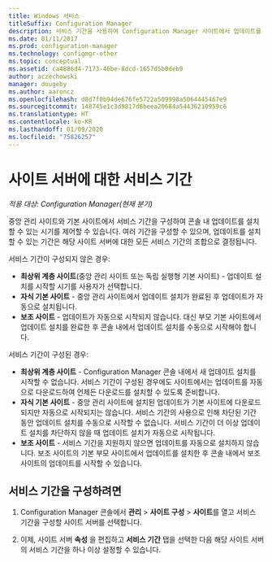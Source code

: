 ```yaml
---
title: Windows 서비스
titleSuffix: Configuration Manager
description: 서비스 기간을 사용하여 Configuration Manager 사이트에서 업데이트를 설치할 수 있는 시기를 제어할 수 있습니다.
ms.date: 01/11/2017
ms.prod: configuration-manager
ms.technology: configmgr-other
ms.topic: conceptual
ms.assetid: ca4886d4-7173-46be-8dcd-1657d5b0deb9
author: aczechowski
manager: dougeby
ms.author: aaroncz
ms.openlocfilehash: d8d7f0b94de676fe5722a509998a5064445467e9
ms.sourcegitcommit: 148745e1c3d9817d8beea20684a54436210959c6
ms.translationtype: HT
ms.contentlocale: ko-KR
ms.lasthandoff: 01/09/2020
ms.locfileid: "75826257"
---
```

#  <a name="service-windows-for-site-servers"></a>사이트 서버에 대한 서비스 기간

*적용 대상: Configuration Manager(현재 분기)*

중앙 관리 사이트와 기본 사이트에서 서비스 기간을 구성하여 콘솔 내 업데이트를 설치할 수 있는 시기를 제어할 수 있습니다.  여러 기간을 구성할 수 있으며, 업데이트를 설치할 수 있는 기간은 해당 사이트 서버에 대한 모든 서비스 기간의 조합으로 결정됩니다.

서비스 기간이 구성되지 않은 경우:
- **최상위 계층 사이트**(중앙 관리 사이트 또는 독립 실행형 기본 사이트) - 업데이트 설치를 시작할 시기를 사용자가 선택합니다.
- **자식 기본 사이트** - 중앙 관리 사이트에서 업데이트 설치가 완료된 후 업데이트가 자동으로 설치됩니다.
- **보조 사이트** - 업데이트가 자동으로 시작되지 않습니다. 대신 부모 기본 사이트에서 업데이트 설치를 완료한 후 콘솔 내에서 업데이트 설치를 수동으로 시작해야 합니다.

서비스 기간이 구성된 경우:
- **최상위 계층 사이트** - Configuration Manager 콘솔 내에서 새 업데이트 설치를 시작할 수 없습니다. 서비스 기간이 구성된 경우에도 사이트에서는 업데이트를 자동으로 다운로드하여 언제든 다운로드를 설치할 수 있도록 준비합니다.  
- **자식 기본 사이트** - 중앙 관리 사이트에 설치된 업데이트가 기본 사이트에 다운로드되지만 자동으로 시작되지는 않습니다. 서비스 기간의 사용으로 인해 차단된 기간 동안 업데이트 설치를 수동으로 시작할 수 없습니다. 서비스 기간이 더 이상 업데이트 설치를 차단하지 않을 때 업데이트 설치가 자동으로 시작됩니다.
- **보조 사이트** - 서비스 기간을 지원하지 않으면 업데이트를 자동으로 설치하지 않습니다. 보조 사이트의 기본 부모 사이트에서 업데이트를 설치한 후 콘솔 내에서 보조 사이트의 업데이트를 시작할 수 있습니다.

## <a name="to-configure-a-service-window"></a>서비스 기간을 구성하려면

1.  Configuration Manager 콘솔에서 **관리** > **사이트 구성** > **사이트**를 열고 서비스 기간을 구성할 사이트 서버를 선택합니다.  

2.  이제, 사이트 서버 **속성** 을 편집하고 **서비스 기간** 탭을 선택한 다음 해당 사이트 서버의 서비스 기간을 하나 이상 설정할 수 있습니다.  

